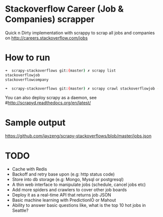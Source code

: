 # Stackoverflow Career (Job & Companies) scrapper

Quick n Dirty implementation with scrappy to scrap all jobs and companies on http://careers.stackoverflow.com/jobs

# How to run
```bash
➜  scrapy-stackoverflows git:(master) ✗ scrapy list
stackoverflowjob
stackoverflowcompany
```

```bash
➜  scrapy-stackoverflows git:(master) ✗ scrapy crawl stackoverflowjob -o test.json -t json
```

You can also deploy scrapy as a daemon, see #http://scrapyd.readthedocs.org/en/latest/

# Sample output
https://github.com/jayzeng/scrapy-stackoverflows/blob/master/jobs.json

# TODO
- Cache with Redis
- Backoff and retry base upon (e.g: http status code)
- Store into db storage (e.g: Mongo, Mysql or postgresql)
- A thin web interface to manipulate jobs (schedule, cancel jobs etc)
- Add more spiders and crawlers to cover other job boards
- Deploy it as a real-time API that returns job JSON
- Basic machine learning with PredictionIO or Mahout
- Ability to answer basic questions like, what is the top 10 hot jobs in Seattle?
